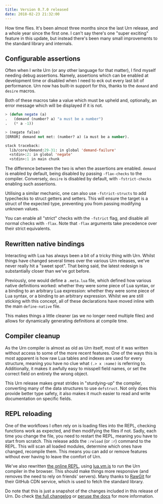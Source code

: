 ```yaml
---
title: Version 0.7.0 released
date: 2018-02-23 21:32:00
---
```


How time flies. It's been almost three months since the last Urn release, and a whole year since the first one. I can't
say there's one "super exciting" feature in this update, but instead there's been many small improvements to the
standard library and internals.

## Configurable assertions
Often when I write Urn (or any other language for that matter), I find myself needing debug assertions. Namely,
assertions which can be enabled at development time or disabled when I need to eck out every last bit of
performance. Urn now has built-in support for this, thanks to the `demand` and `desire` macros.

Both of these macros take a value which must be upheld and, optionally, an error message which will be displayed if it
is not.

```cl
> (defun negate (a)
.   (demand (number? a) "a must be a number")
.   (* a -1))

> (negate false)
[ERROR] demand not met: (number? a) (a must be a number).

stack traceback:
  lib/core/demand:29-31: in global 'demand-failure'
  <stdin>:2: in global 'negate'
  <stdin>:1 in main chunk
```

The difference between the two is when the assertions are enabled. `demand` is enabled by default, being disabled by
passing `-flax-checks` to the compiler. Conversely, `desire` is disabled by default, with `-fstrict-checks` enabling
such assertions.

Utilising a similar mechanic, one can also use `-fstrict-structs` to add typechecks to struct getters and setters. This
will ensure the target is a struct of the expected type, preventing you from passing modifying unknown values.

You can enable all "strict" checks with the `-fstrict` flag, and disable all normal checks with `-flax`. Note that
`-flax` arguments take precedence over their strict equivalents.

## Rewritten native bindings
Interacting with Lua has always been a bit of a tricky thing with Urn. Whilst things have changed several times over the
various Urn releases, we've never really hit a "sweet spot". That being said, the latest redesign is substantially
closer than we've got before.

Previously, one would define a `.meta.lua` file, which defined how various native definitions worked: whether they were
some piece of Lua syntax, or a binding to an arbitrary Lua expression: whether they were some piece of Lua syntax, or a binding to an
arbitrary expression. Whilst we are still sticking with this concept, all of these declarations have moved inline with
the main `define-native` file.

This makes things a little cleaner (as we no longer need multiple files) and allows for dynamically generating
definitions at compile time.

## Compiler cleanup
As the Urn compiler is almost as old as Urn itself, most of it was written without access to some of the more recent
features. One of the ways this is most apparent is how raw Lua tables and indexes are used for every structure, meaning
you have no clue what `(.> x :name)` is referring to. Additionally, it makes it awfully easy to misspell field names, or
set the correct field on entirely the wrong object.

This Urn release makes great strides in "sturdying-up" the compiler, converting many of the data structures to use
`defstruct`. Not only does this provide better type safety, it also makes it much easier to read and write documentation
on specific fields.

## REPL reloading
One of the workflows I often rely on is loading files into the REPL, checking functions work as expected, and then
modifying the files if not. Sadly, each time you change the file, you need to restart the REPL, meaning you have to
start from scratch. This release adds the `:reload` (or `:r`) command to the REPL. This will scan all loaded modules,
determine which ones have changed, recompile them. This means you can add or remove features without ever having to
leave the comfort of Urn.

We've also rewritten [the online REPL][repl], using [lua.vm.js][luajs] to run the Urn compiler in the browser. This
should make things more responsive (and removes the need to rely on friends' servers). Many thanks to [RawGit][rawgit]
for their GitHub CDN service, which is used to fetch the standard library.

Do note that this is just a snapshot of the changes included in this release of Urn. Do check [the full
changelog][change] or [peruse the docs][docs] for more information.

[repl]: http://urn-lang.com/repl/ "Use the Urn online REPL"
[luajs]: https://github.com/daurnimator/lua.vm.js "The lua.vm.js project on GitHub"
[rawgit]: https://rawgit.com/ "RawGit's website"
[change]: https://gitlab.com/urn/urn/tags/v0.7.0 "The changelog for 0.7.0"
[docs]: http://urn-lang.com/docs/lib.core.prelude.html "The Urn prelude"
